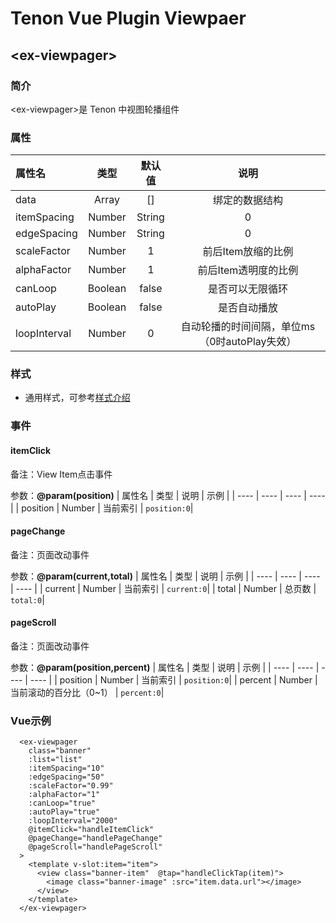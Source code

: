 # Tenon Vue Plugin Viewpaer
## &lt;ex-viewpager&gt;

### 简介
&lt;ex-viewpager&gt;是 Tenon 中视图轮播组件

### 属性

| 属性名     |     类型 |   默认值   | 说明 |
| :-------- | :--------:| :------: | :-------:|
| data | Array | [] | 绑定的数据结构|
| itemSpacing  |   Number|String |  0  | 两个page之间的距离 | 
| edgeSpacing  |   Number|String |  0  | 正中间的page离手机边缘的距离（item宽度 = ViewPager.width - edgeSpacing * 2）| 
| scaleFactor  |   Number |  1  | 前后Item放缩的比例 | 
| alphaFactor  |   Number |  1  | 前后Item透明度的比例 | 
| canLoop  |   Boolean |  false  | 是否可以无限循环 | 
| autoPlay  |   Boolean |  false  | 是否自动播放 | 
| loopInterval  |   Number |  0  | 自动轮播的时间间隔，单位ms（0时autoPlay失效） | 

### 样式

- 通用样式，可参考[样式介绍](https://hummer.didi.cn/doc-tenon#/zh-CN/basic_style)

### 事件
#### itemClick 
备注：View Item点击事件

参数：**@param(position)**
| 属性名 | 类型 | 说明 | 示例 |
| ---- | ---- | ---- | ---- |
| position | Number | 当前索引 | `position:0`| 

#### pageChange 
备注：页面改动事件

参数：**@param(current,total)**
| 属性名 | 类型 | 说明 | 示例 |
| ---- | ---- | ---- | ---- |
| current | Number | 当前索引 | `current:0`| 
| total | Number | 总页数 | `total:0`| 

#### pageScroll 
备注：页面改动事件

参数：**@param(position,percent)**
| 属性名 | 类型 | 说明 | 示例 |
| ---- | ---- | ---- | ---- |
| position | Number | 当前索引 | `position:0`| 
| percent | Number | 当前滚动的百分比（0~1） | `percent:0`| 

### Vue示例
```
  <ex-viewpager
    class="banner"
    :list="list"
    :itemSpacing="10"
    :edgeSpacing="50"
    :scaleFactor="0.99"
    :alphaFactor="1"
    :canLoop="true"
    :autoPlay="true"
    :loopInterval="2000"
    @itemClick="handleItemClick"
    @pageChange="handlePageChange"
    @pageScroll="handlePageScroll"
  >
    <template v-slot:item="item">
      <view class="banner-item"  @tap="handleClickTap(item)">
        <image class="banner-image" :src="item.data.url"></image>
      </view>
    </template>
  </ex-viewpager>
```
